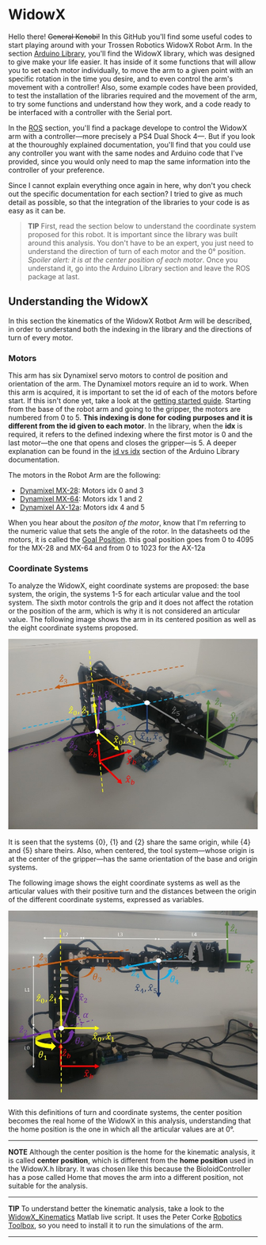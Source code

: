 # WidowX
Hello there! ~~General Kenobi!~~ In this GitHub you'll find some useful codes to start playing around with your Trossen Robotics WidowX Robot Arm. In the section [Arduino Library](https://github.com/LeninSG21/WidowX/tree/master/Arduino%20Library), you'll find the WidowX library, which was designed to give make your life easier. It has inside of it some functions that will allow you to set each motor individually, to move the arm to a given point with an specific rotation in the time you desire, and to even control the arm's movement with a controller! Also, some example codes have been provided, to test the installation of the libraries required and the movement of the arm, to try some functions and understand how they work, and a code ready to be interfaced with a controller with the Serial port. 

In the [ROS](https://github.com/LeninSG21/WidowX/tree/master/ROS) section, you'll find a package develope to control the WidowX arm with a controller&mdash;more precisely a PS4 Dual Shock 4&mdash;. But if you look at the thouroughly explained documentation, you'll find that you could use any controller you want with the same nodes and Arduino code that I've provided, since you would only need to map the same information into the controller of your preference. 

Since I cannot explain everything once again in here, why don't you check out the specific documentation for each section? I tried to give as much detail as possible, so that the integration of the libraries to your code is as easy as it can be. 

> **TIP** First, read the section below to understand the coordinate system proposed for this robot. It is important since the library was built around this analysis. You don't have to be an expert, you just need to understand the direction of turn of each motor and the 0° position. *Spoiler alert: it is at the center position of each motor*. Once you understand it, go into the Arduino Library section and leave the ROS package at last.

## Understanding the WidowX

In this section the kinematics of the WidowX Rotbot Arm will be described, in order to understand both the indexing in the library and the directions of turn of every motor.

### Motors

This arm has six Dynamixel servo motors to control de position and orientation of the arm. The Dynamixel motors require an id to work. When this arm is acquired, it is important to set the id of each of the motors before start. If this isn't done yet, take a look at the [getting started guide](https://learn.trossenrobotics.com/interbotix/robot-arms/widowx-arm). Starting from the base of the robot arm and going to the gripper, the motors are numbered from 0 to 5. **This indexing is done for coding purposes and it is different from the id given to each motor**. In the library, when the **idx** is required, it refers to the defined indexing where the first motor is 0 and the last motor&mdash;the one that opens and closes the gripper&mdash;is 5. A deeper explanation can be found in the [id vs idx](https://github.com/LeninSG21/WidowX/tree/master/Arduino%20Library#id-vs-idx) section of the Arduino Library documentation.

The motors in the Robot Arm are the following:

- [Dynamixel MX-28](http://emanual.robotis.com/docs/en/dxl/mx/mx-28/): Motors idx 0 and 3
- [Dynamixel MX-64](http://emanual.robotis.com/docs/en/dxl/mx/mx-64/): Motors idx 1 and 2
- [Dynamixel AX-12a](http://emanual.robotis.com/docs/en/dxl/ax/ax-12a/): Motors idx 4 and 5

When you hear about the *positon of the motor*, know that I'm referring to the numeric value that sets the angle of the rotor. In the datasheets od the motors, it is called the [Goal Position](https://emanual.robotis.com/docs/en/dxl/mx/mx-64/#goal-position-30). this goal position goes from 0 to 4095 for the MX-28 and MX-64 and from 0 to 1023 for the AX-12a

### Coordinate Systems

To analyze the WidowX, eight coordinate systems are proposed: the base system, the origin, the systems 1-5 for each articular value and the tool system. The sixth motor controls the grip and it does not affect the rotation or the position of the arm, which is why it is not considered an articular value. The following image shows the arm in its centered position as well as the eight coordinate systems proposed.

![Image of WidowX ISO](https://github.com/LeninSG21/WidowX/blob/master/widowISO.JPG)

It is seen that the systems {0}, {1} and {2} share the same origin, while {4} and {5} share theirs. Also, when centered, the tool system&mdash;whose origin is at the center of the gripper&mdash;has the same orientation of the base and origin systems.

The following image shows the eight coordinate systems as well as the articular values with their positive turn and the distances between the origin of the different coordinate systems, expressed as variables.

![Image of WidowX Front](https://github.com/LeninSG21/WidowX/blob/master/widowFront.JPG)

With this definitions of turn and coordinate systems, the center position becomes the real home of the WidowX in this analysis, understanding that the home position is the one in which all the articular values are at 0°.

---

**NOTE** Although the center position is the home for the kinematic analysis, it is called **center position**, which is different from the **home position** used in the WidowX.h library. It was chosen like this because the BioloidController has a pose called Home that moves the arm into a different position, not suitable for the analysis.

---

**TIP** To understand better the kinematic analysis, take a look to the [WidowX_Kinematics](https://github.com/LeninSG21/WidowX/blob/master/Matlab/WidowX_Kinematics.mlx) Matlab live script. It uses the Peter Corke [Robotics Toolbox](https://la.mathworks.com/matlabcentral/fileexchange/68542-robotics-toolbox-for-matlab), so you need to install it to run the simulations of the arm.

---
